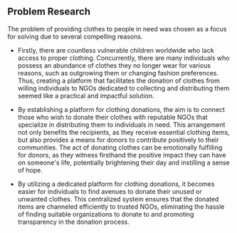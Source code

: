 ## Problem Research
The problem of providing clothes to people in need was chosen as a focus for solving due to several compelling reasons. 

- Firstly, there are countless vulnerable children worldwide who lack access to proper clothing. Concurrently, there are many individuals who possess an abundance of clothes they no longer wear for various reasons, such as outgrowing them or changing fashion preferences. Thus, creating a platform that facilitates the donation of clothes from willing individuals to NGOs dedicated to collecting and distributing them seemed like a practical and impactful solution.

- By establishing a platform for clothing donations, the aim is to connect those who wish to donate their clothes with reputable NGOs that specialize in distributing them to individuals in need. This arrangement not only benefits the recipients, as they receive essential clothing items, but also provides a means for donors to contribute positively to their communities. The act of donating clothes can be emotionally fulfilling for donors, as they witness firsthand the positive impact they can have on someone's life, potentially brightening their day and instilling a sense of hope.

- By utilizing a dedicated platform for clothing donations, it becomes easier for individuals to find avenues to donate their unused or unwanted clothes. This centralized system ensures that the donated items are channeled efficiently to trusted NGOs, eliminating the hassle of finding suitable organizations to donate to and promoting transparency in the donation process.


